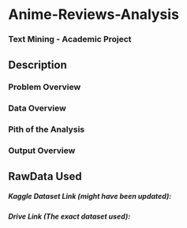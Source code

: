 # Anime-Reviews-Analysis
### Text Mining - Academic Project



## Description

### Problem Overview

### Data Overview

### Pith of the Analysis

### Output Overview



## RawData Used

##### Kaggle Dataset Link (might have been updated):


##### Drive Link (The exact dataset used):


